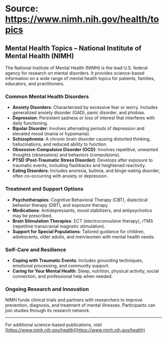 # Source: https://www.nimh.nih.gov/health/topics

## Mental Health Topics – National Institute of Mental Health (NIMH)

The National Institute of Mental Health (NIMH) is the lead U.S. federal agency for research on mental disorders. It provides science-based information on a wide range of mental health topics for patients, families, educators, and practitioners.

### Common Mental Health Disorders

- **Anxiety Disorders**: Characterized by excessive fear or worry. Includes generalized anxiety disorder (GAD), panic disorder, and phobias.
- **Depression**: Persistent sadness or loss of interest that interferes with daily functioning.
- **Bipolar Disorder**: Involves alternating periods of depression and elevated mood (mania or hypomania).
- **Schizophrenia**: A chronic brain disorder causing distorted thinking, hallucinations, and reduced ability to function.
- **Obsessive-Compulsive Disorder (OCD)**: Involves repetitive, unwanted thoughts (obsessions) and behaviors (compulsions).
- **PTSD (Post-Traumatic Stress Disorder)**: Develops after exposure to traumatic events, including flashbacks and heightened reactivity.
- **Eating Disorders**: Includes anorexia, bulimia, and binge-eating disorder, often co-occurring with anxiety or depression.

### Treatment and Support Options

- **Psychotherapies**: Cognitive Behavioral Therapy (CBT), dialectical behavior therapy (DBT), and exposure therapy.
- **Medications**: Antidepressants, mood stabilizers, and antipsychotics may be prescribed.
- **Brain Stimulation Therapies**: ECT (electroconvulsive therapy), rTMS (repetitive transcranial magnetic stimulation).
- **Support for Special Populations**: Tailored guidance for children, adolescents, older adults, and men/women with mental health needs.

### Self-Care and Resilience

- **Coping with Traumatic Events**: Includes grounding techniques, emotional processing, and community support.
- **Caring for Your Mental Health**: Sleep, nutrition, physical activity, social connection, and professional help when needed.

### Ongoing Research and Innovation

NIMH funds clinical trials and partners with researchers to improve prevention, diagnosis, and treatment of mental illnesses. Participants can join studies through its research network.

---

For additional science-based publications, visit [https://www.nimh.nih.gov/health](https://www.nimh.nih.gov/health)
